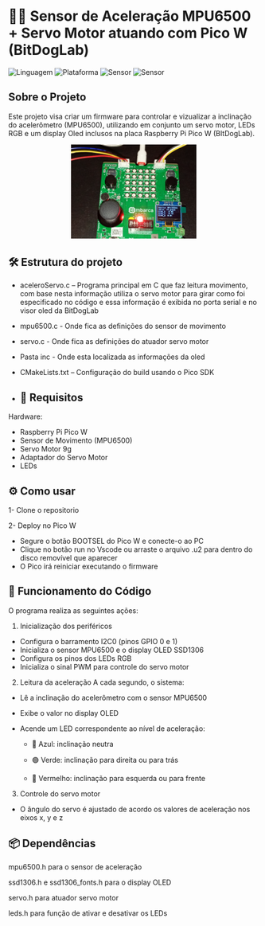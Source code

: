 # 🏃‍♀️ Sensor de Aceleração MPU6500 + Servo Motor atuando com Pico W (BitDogLab)
![Linguagem](https://img.shields.io/badge/Linguagem-C-blue.svg)
![Plataforma](https://img.shields.io/badge/Plataforma-Raspberry%20Pi%20Pico-purple.svg)
![Sensor](https://img.shields.io/badge/Sensor-MPU6500-yellow.svg)
![Sensor](https://img.shields.io/badge/Servo-Motor-green.svg)

## Sobre o Projeto
Este projeto visa criar um firmware para controlar e vizualizar a inclinação do
acelerômetro (MPU6500), utilizando em conjunto um servo motor, LEDs RGB e um
display Oled inclusos na placa Raspberry Pi Pico W (BItDogLab).

<div align="center">
  <img src="img/mpu.jpg "  alt="Controle" width="50%">
</div>

## 🛠️ Estrutura do projeto
- aceleroServo.c – Programa principal em C que faz leitura movimento, com base nesta informação utiliza o servo motor para girar como foi especificado no código e essa informação é exibida no porta serial e no visor oled da BitDogLab
- mpu6500.c - Onde fica as definições do sensor de movimento
- servo.c - Onde fica as definições do atuador servo motor
- Pasta inc - Onde esta localizada as informações da oled
- CMakeLists.txt – Configuração do build usando o Pico SDK

- ## 🔌 Requisitos
Hardware:

- Raspberry Pi Pico W
- Sensor de Movimento (MPU6500)
- Servo Motor 9g
- Adaptador do Servo Motor
- LEDs

## ⚙️ Como usar
1- Clone o repositorio

2- Deploy no Pico W
 - Segure o botão BOOTSEL do Pico W e conecte-o ao PC
 - Clique no botão run no Vscode ou arraste o arquivo .u2 para dentro do disco removível que aparecer
 - O Pico irá reiniciar executando o firmware
   
## 🔧 Funcionamento do Código
O programa realiza as seguintes ações:

1. Inicialização dos periféricos
- Configura o barramento I2C0 (pinos GPIO 0 e 1)
- Inicializa o sensor MPU6500 e o display OLED SSD1306
- Configura os pinos dos LEDs RGB
- Inicializa o sinal PWM para controle do servo motor

2. Leitura da aceleração
A cada segundo, o sistema:

- Lê a inclinação do acelerômetro com o sensor MPU6500
- Exibe o valor no display OLED
- Acende um LED correspondente ao nível de aceleração:

   * 🔵 Azul: inclinação neutra

   * 🟢 Verde: inclinação para direita ou para trás

   * 🔴 Vermelho: inclinação para esquerda ou para frente
 
3. Controle do servo motor
- O ângulo do servo é ajustado de acordo os valores de aceleração nos eixos x, y e z

## 📦 Dependências

mpu6500.h para o sensor de aceleração

ssd1306.h e ssd1306_fonts.h para o display OLED

servo.h para atuador servo motor

leds.h para função de ativar e desativar os LEDs
